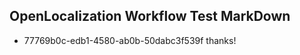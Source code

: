 ## OpenLocalization Workflow Test MarkDown

* 77769b0c-edb1-4580-ab0b-50dabc3f539f 
thanks!



<!--HONumber=Feb16_HO3-->

